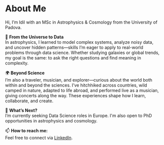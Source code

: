 # About Me

Hi, I’m Idil with an MSc in Astrophysics & Cosmology from the University of Padova.

🔭 **From the Universe to Data**  
In astrophysics, I learned to model complex systems, analyze noisy data, and uncover hidden patterns—skills I’m eager to apply to real-world problems through data science. Whether studying galaxies or global trends, my goal is the same: to ask the right questions and find meaning in complexity.

🌍 **Beyond Science**  
I’m also a traveler, musician, and explorer—curious about the world both within and beyond the sciences. I’ve hitchhiked across countries, wild camped in nature, adapted to life abroad, and performed live as a musician, giving concerts along the way. These experiences shape how I learn, collaborate, and create.

🚀 **What’s Next?**  
I’m currently seeking Data Science roles in Europe. I'm also open to PhD opportunities in astrophysics and cosmology.

📫 **How to reach me:**  
Feel free to connect via [LinkedIn](https://www.linkedin.com/in/idil-ezgi-karaaslan-93570b356).


